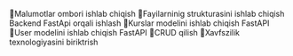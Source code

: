 :black_square_button:Malumotlar ombori ishlab chiqish
:black_square_button:Fayilarninig strukturasini ishlab chiqish
Backend FastApi orqali ishlash 
        :black_square_button:Kurslar modelini ishlab chiqish FastAPI
        :black_square_button:User modelini ishlab chiqish FastAPI
        :black_square_button:CRUD qilish
        :black_square_button:Xavfszilik texnologiyasini biriktrish
